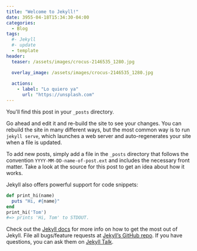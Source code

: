 ```yaml
---
title: "Welcome to Jekyll!"
date: 3955-04-18T15:34:30-04:00
categories:
  - Blog
tags:
  #- Jekyll
  #- update
  - template
header:
  teaser: /assets/images/crocus-2146535_1280.jpg

  overlay_image: /assets/images/crocus-2146535_1280.jpg
  
  actions:
    - label: "Lo quiero ya"
      url: "https://unsplash.com"
---
```


You'll find this post in your `_posts` directory.

Go ahead and edit it and re-build the site to see your changes. You can rebuild the site in many different ways, but the most common way is to run `jekyll serve`, which launches a web server and auto-regenerates your site when a file is updated.

To add new posts, simply add a file in the `_posts` directory that follows the convention `YYYY-MM-DD-name-of-post.ext` and includes the necessary front matter. Take a look at the source for this post to get an idea about how it works.

Jekyll also offers powerful support for code snippets:

```ruby
def print_hi(name)
  puts "Hi, #{name}"
end
print_hi('Tom')
#=> prints 'Hi, Tom' to STDOUT.
```

Check out the [Jekyll docs][jekyll-docs] for more info on how to get the most out of Jekyll. File all bugs/feature requests at [Jekyll’s GitHub repo][jekyll-gh]. If you have questions, you can ask them on [Jekyll Talk][jekyll-talk].

[jekyll-docs]: https://jekyllrb.com/docs/home
[jekyll-gh]:   https://github.com/jekyll/jekyll
[jekyll-talk]: https://talk.jekyllrb.com/

